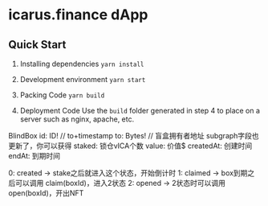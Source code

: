 # icarus.finance dApp

## Quick Start

1. Installing dependencies
`yarn install`

2. Development environment
`yarn start`

3. Packing Code
`yarn build`

4. Deployment Code
Use the `build` folder generated in step 4 to place on a server such as nginx, apache, etc.



BlindBox
id: ID!           // to+timestamp
to: Bytes!     // 盲盒拥有者地址
subgraph字段也更新了，你可以获得
staked:  锁仓vICA个数
value: 价值$
createdAt: 创建时间
endAt:  到期时间


0: created -> stake之后就进入这个状态，开始倒计时
1: claimed -> box到期之后可以调用 claim(boxId)，进入2状态
2: opened -> 2状态时可以调用 open(boxId)，开出NFT